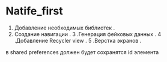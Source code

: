 # Natife_first

1. Добавление необходимых библиотек .
2. Создание навигации .
3 .Генерация фейковых данных .
4 .Добавление Recycler view .
5 .Верстка экранов . 



в shared preferences должен будет сохранятся id элемента


